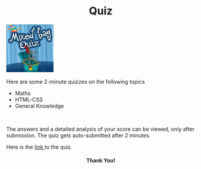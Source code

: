 <h1 align="center">Quiz </h1>
<img src="readmeimg.jpg" width="25%" alt="QUIZ" border="solid">

<br>
<p> Here are some 2-minute quizzes on the following topics
  <ul>
    <li> Maths </li>
    <li> HTML-CSS </li>
    <li> General Knowledge</li>
    </ul>
 </p>
 <br>
 <p > The answers and a detailed analysis of your score can be viewed, only after submission. The quiz gets auto-submitted after 2 minutes. </p>
  Here is the <a href="https://pkpspsfb5znpodvvlghrza-on.drv.tw/www.quiz.com/project_quiz/quiz.html"> link </a> to the quiz.
 <h4 align="center">Thank You!</h4>


